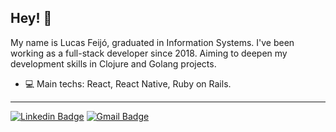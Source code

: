 ## Hey! 😬

My name is Lucas Feijó, graduated in Information Systems. I've been working as a full-stack developer since 2018. Aiming to deepen my development skills in Clojure and Golang projects.

- :computer: Main techs: React, React Native, Ruby on Rails.

---

[![Linkedin Badge](https://img.shields.io/badge/-LinkedIn-blue?style=flat-square&logo=Linkedin&logoColor=white&link=https://www.linkedin.com/in/lucasfjportela/)](https://www.linkedin.com/in/lucasfjportela/)
[![Gmail Badge](https://img.shields.io/badge/-Gmail-c14438?style=flat-square&logo=Gmail&logoColor=white&link=mailto:lucasfjportela@gmail.com)](mailto:lucasfjportela@gmail.com)
